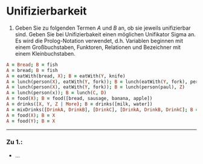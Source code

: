# Unifizierbarkeit
1. Geben Sie zu folgenden Termen _A_ und _B_ an, ob sie jeweils unifizierbar sind. Geben Sie bei Unifizierbakeit einen möglichen Unifikator Sigma an. Es wird die Prolog-Notation verwendet, d.h. Variablen beginnen mit einem Großbuchstaben, Funktoren, Relationen und Bezeichner mit einem Kleinbuchstaben.
```prolog
A = Bread; B = fish
A = bread; B = fish
A = eatWith(bread, X); B = eatWith(Y, knife)
A = lunch(person(X), eatWith(Y, fork)); B = lunch(eatWith(Y, fork), person(X))
A = lunch(person(X), eatWith(Y, fork)); B = lunch(person(paul), Z)
A = lunch(person(x)); B = lunch(C, D)
A = food(X); B = food([bread, sausage, banana, apple])
A = drinks([X, Y, Z | More); B = drinks([milk, water])
A = mixDrinks([DrinkA, DrinkB], [DrinkC], [DrinkA, DrinkB, DrinkC]; B = mixDrinks([DrinkA], [DrinkB, DrinkC], [DrinkA, DrinkB, DrinkC])
A = food(X); B = X
A = food(Y); B = X
```
---
### Zu 1.:
- ...
